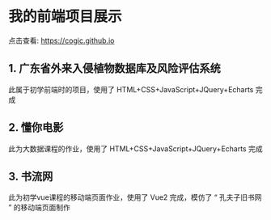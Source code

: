 # 我的前端项目展示
点击查看: https://cogic.github.io

## 1. 广东省外来入侵植物数据库及风险评估系统

此属于初学前端时的项目，使用了 HTML+CSS+JavaScript+JQuery+Echarts 完成

## 2. 懂你电影

此为大数据课程的作业，使用了 HTML+CSS+JavaScript+JQuery+Echarts 完成

## 3. 书流网

此为初学vue课程的移动端页面作业，使用了 Vue2 完成，模仿了 “ 孔夫子旧书网 ” 的移动端页面制作

